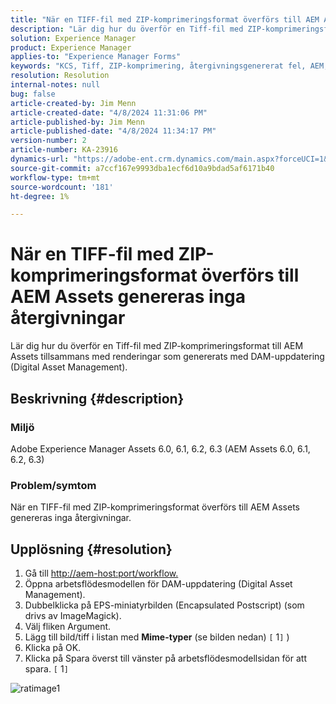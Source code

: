 ```yaml
---
title: "När en TIFF-fil med ZIP-komprimeringsformat överförs till AEM Assets genereras inga återgivningar"
description: "Lär dig hur du överför en Tiff-fil med ZIP-komprimeringsformat till AEM Assets tillsammans med renderingar som genereras."
solution: Experience Manager
product: Experience Manager
applies-to: "Experience Manager Forms"
keywords: "KCS, Tiff, ZIP-komprimering, återgivningsgenererat fel, AEM, Adobe Experience Manager, felsökning"
resolution: Resolution
internal-notes: null
bug: false
article-created-by: Jim Menn
article-created-date: "4/8/2024 11:31:06 PM"
article-published-by: Jim Menn
article-published-date: "4/8/2024 11:34:17 PM"
version-number: 2
article-number: KA-23916
dynamics-url: "https://adobe-ent.crm.dynamics.com/main.aspx?forceUCI=1&pagetype=entityrecord&etn=knowledgearticle&id=4619970e-00f6-ee11-a1fe-6045bd006268"
source-git-commit: a7ccf167e9993dba1ecf6d10a9bdad5af6171b40
workflow-type: tm+mt
source-wordcount: '181'
ht-degree: 1%

---
```


# När en TIFF-fil med ZIP-komprimeringsformat överförs till AEM Assets genereras inga återgivningar


Lär dig hur du överför en Tiff-fil med ZIP-komprimeringsformat till AEM Assets tillsammans med renderingar som genererats med DAM-uppdatering (Digital Asset Management).

## Beskrivning {#description}


### Miljö

Adobe Experience Manager Assets 6.0, 6.1, 6.2, 6.3 (AEM Assets 6.0, 6.1, 6.2, 6.3)

### Problem/symtom

När en TIFF-fil med ZIP-komprimeringsformat överförs till AEM Assets genereras inga återgivningar.


## Upplösning {#resolution}


1. Gå till [http://aem-host:port/workflow.](http://aem-host:port/workflow.)
2. Öppna arbetsflödesmodellen för DAM-uppdatering (Digital Asset Management).
3. Dubbelklicka på EPS-miniatyrbilden (Encapsulated Postscript) (som drivs av ImageMagick).
4. Välj fliken Argument.
5. Lägg till bild/tiff i listan med <b>Mime-typer</b> (se bilden nedan) `[` 1`]` )
6. Klicka på OK.
7. Klicka på Spara överst till vänster på arbetsflödesmodellsidan för att spara. `[` 1`]`


![ratimage1](https://helpx.adobe.com/content/dam/help/en/experience-manager/kb/Tiffs-with-ZIP-Compression-do-not-get-renditions-generated-AEM-Assets/jcr%3acontent/main-pars/procedure/proc_par/step_4/step_par/image/rtaimage1.png)
